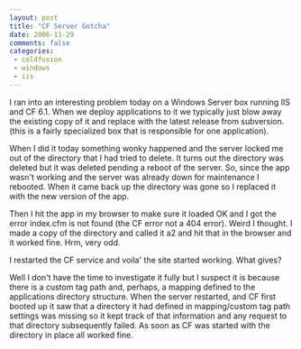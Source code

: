 ```yaml
---
layout: post
title: "CF Server Gotcha"
date: 2006-11-29
comments: false
categories:
 - coldfusion
 - windows
 - iis
---
```

I ran into an interesting problem today on a Windows Server box running IIS
and CF 6.1. When we deploy applications to it we typically just blow away the
existing copy of it and replace with the latest release from subversion. (this
is a fairly specialized box that is responsible for one application).  
  
When I did it today something wonky happened and the server locked me out of
the directory that I had tried to delete. It turns out the directory was
deleted but it was deleted pending a reboot of the server. So, since the app
wasn't working and the server was already down for maintenance I rebooted.
When it came back up the directory was gone so I replaced it with the new
version of the app.  
  
Then I hit the app in my browser to make sure it loaded OK and I got the error
index.cfm is not found (the CF error not a 404 error). Weird I thought. I made
a copy of the directory and called it a2 and hit that in the browser and it
worked fine. Hrm, very odd.  
  
I restarted the CF service and voila' the site started working. What gives?  
  
Well I don't have the time to investigate it fully but I suspect it is because
there is a custom tag path and, perhaps, a mapping defined to the applications
directory structure. When the server restarted, and CF first booted up it saw
that a directory it had defined in mapping/custom tag path settings was
missing so it kept track of that information and any request to that directory
subsequently failed. As soon as CF was started with the directory in place all
worked fine.

